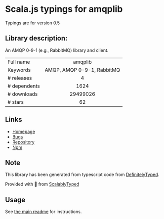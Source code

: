 
# Scala.js typings for amqplib

Typings are for version 0.5

## Library description:
An AMQP 0-9-1 (e.g., RabbitMQ) library and client.

|                    |                 |
| ------------------ | :-------------: |
| Full name          | amqplib |
| Keywords           | AMQP, AMQP 0-9-1, RabbitMQ |
| # releases         | 4 |
| # dependents       | 1624 |
| # downloads        | 29499026 |
| # stars            | 62 |

## Links
- [Homepage](http://squaremo.github.io/amqp.node/)
- [Bugs](https://github.com/squaremo/amqp.node/issues)
- [Repository](https://github.com/squaremo/amqp.node)
- [Npm](https://www.npmjs.com/package/amqplib)
    


## Note
This library has been generated from typescript code from [DefinitelyTyped](https://definitelytyped.org).

Provided with :purple_heart: from [ScalablyTyped](https://github.com/oyvindberg/ScalablyTyped)

## Usage
See [the main readme](../../readme.md) for instructions.


